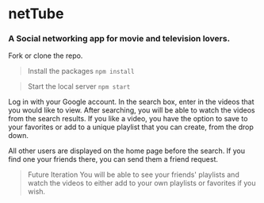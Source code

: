 # netTube

### A Social networking app for movie and television lovers.

Fork or clone the repo.

>Install the packages
  `npm install`
  
>Start the local server
  `npm start`
  
Log in with your Google account.
In the search box, enter in the videos that you would like to view. 
After searching, you will be able to watch the videos from the search results.
If you like a video, you have the option to save to your favorites or add to a unique playlist that you can create,
from the drop down.

All other users are displayed on the home page before the search. If you find one your friends there, you can send them a friend request.

>Future Iteration
  >You will be able to see your friends' playlists and watch the videos to either add to your own playlists or favorites if       you wish.
  
